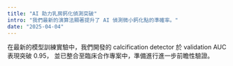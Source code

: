 ```yaml
---
title: "AI 助力乳房鈣化偵測突破"
intro: "我們最新的演算法顯著提升了 AI 偵測微小鈣化點的準確率。"
date: "2025-04-04"
---
```


在最新的模型訓練實驗中，我們開發的 calcification detector 於 validation AUC 表現突破 0.95，
並已整合至臨床合作專案中，準備進行進一步前瞻性驗證。
